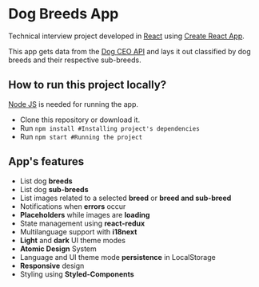 # Dog Breeds App

Technical interview project developed in [React](https://reactjs.org/) using [Create React App](https://create-react-app.dev/).

This app gets data from the [Dog CEO API](https://dog.ceo/) and lays it out classified by dog breeds and their respective sub-breeds.

## How to run this project locally?
[Node JS](https://nodejs.org/en/) is needed for running the app.

- Clone this repository or download it.
- Run `npm install #Installing project's dependencies`
- Run `npm start #Running the project`

## App's features
- List dog **breeds**
- List dog **sub-breeds**
- List images related to a selected **breed** or **breed and sub-breed**
- Notifications when **errors** occur
- **Placeholders** while images are **loading**
- State management using **react-redux**
- Multilanguage support with **i18next**
- **Light** and **dark** UI theme modes
- **Atomic Design** System
- Language and UI theme mode **persistence** in LocalStorage
- **Responsive** design
- Styling using **Styled-Components**
